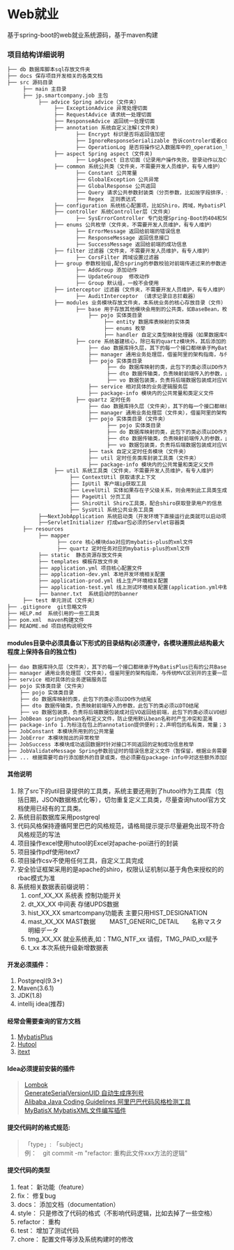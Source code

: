 # Web就业
基于spring-boot的web就业系统源码，基于maven构建

### 项目结构详细说明
```html
├── db 数据库脚本sql存放文件夹
├── docs 保存项目开发相关的各类文档  
├── src 源码目录  
     ├── main 主目录  
     ├── jp.smartcompany.job 主包  
          ├── advice Spring advice（文件夹）   
               ├── ExceptionAdvice 异常处理切面  
               ├── RequestAdvice 请求统一处理切面  
               ├── ResponseAdvice 返回统一处理切面  
               ├── annotation 系统自定义注解(文件夹)   
                      ├── Encrypt 标识是否将返回值加密  
                      ├── IgnoreResponseSerializable 告诉controler或者controller中的方法不需要经过ResponseAdvice切面处理   
                      ├── OperationLog 是否将操作记入数据库中的_operation_log表，注意，原则上只有对数据进行操作时（增，删，改）才需要用此注解进行标记   
               ├── aspect Spring aspect（文件夹)  
                      ├── LogAspect 日志切面（记录用户操作失败，登录动作以及CUD操作日志）  
               ├── common 系统公共类（文件夹，不需要开发人员维护，有专人维护）  
                      ├── Constant 公共常量  
                      ├── GlobalException 公共异常  
                      ├── GlobalResponse 公共返回  
                      ├── Query 请求公共参数封装类（分页参数，比如按字段排序，升序还是降序等）  
                      ├── Regex  正则表达式  
               ├── configuration 系统核心配置项，比如Shiro，跨域，MybatisPlus等的配置项（文件夹）  
               ├── controller 系统Controller层（文件夹）  
                      ├── SysErrorController 专门处理Spring-Boot的404和500错误的controller  
               ├── enums 公共枚举（文件夹，不需要开发人员维护，有专人维护）  
                      ├── ErrorMessage 返回给前端的错误信息   
                      ├── ResponseMessage 返回信息接口  
                      ├── SuccessMessage 返回给前端的成功信息   
               ├── filter 过滤器（文件夹，不需要开发人员维护，有专人维护）    
                      ├── CorsFilter 跨域设置过滤器  
               ├── group 参数校验组,配合spring的参数校验对前端传递过来的参数进行组验证，如某些字段在增加操作时需要验证，则加上AddGroup注解，某些参数只需要在修改操作时才需要验证，则加上UpdateGroup注解（文件夹，不需要开发人员维护，有专人维护）    
                      ├── AddGroup 添加动作  
                      ├── UpdateGroup  修改动作
                      ├── Group 默认组，一般不会使用
               ├── interceptor 过滤器（文件夹，不需要开发人员维护，有专人维护）  
                      ├── AuditInterceptor （请求记录日志拦截器）   
               ├── modules 业务模块存放文件夹，本系统业务的核心存放目录（文件）    
                      ├── base 用于存放其他模块会用到的公共类，如BaseBean，枚举（文件夹）   
                          ├── pojo 实体类目录   
                               ├── entity 数据库表映射的实体类    
                               ├── enums 枚举  
                               ├── handler 自定义类型映射处理器（如果数据库中的数据字段是json，就需要在此处定义handler来处理）  
                      ├── core 系统基建核心，除已有的quartz模块外，其后添加的业务模块都必须遵守严格遵守以下的包结构，以保持整个项目的清晰整洁（文件夹）  
                          ├── dao 数据库持久层，其下的每一个接口都继承于MyBatisPlus已有的公共BaseMapper，单表的增删改查语句不需要再书写（文件夹）  
                          ├── manager 通用业务处理层，借鉴阿里的架构指南，与传统MVC区别开的主要一层，这一层有以下三个特征： 1） 对第三方平台封装的层，预处理返回结果及转化异常信息。 2） 对 Service 层通用能力的下沉，如缓存方案、中间件通用处理。 3） 与 DAO 层交互，对多个 DAO 的组合复用。
                          ├── pojo 实体类目录
                                ├── do 数据库映射的类，此包下的类必须以DO作为结尾
                                ├── dto 数据传输类，负责映射前端传入的参数，此包下的类必须以DTO结尾
                                ├── vo 数据包装类，负责将后端数据包装成对应VO返回给前端，此包下的类必须以VO结尾
                          ├── service 相对具体的业务逻辑服务层   
                          ├── package-info 模块内的公共常量和类定义文件  
                      ├── quartz 定时任务    
                          ├── dao 数据库持久层（文件夹），其下的每一个接口都继承于MyBatisPlus已有的公共BaseMapper，单表的增删改查语句不需要再书写（文件夹）  
                          ├── manager 通用业务处理层（文件夹），借鉴阿里的架构指南，与传统MVC区别开的主要一层，这一层有以下三个特征： 1） 对第三方平台封装的层，预处理返回结果及转化异常信息。 2） 对 Service 层通用能力的下沉，如缓存方案、中间件通用处理。 3） 与 DAO 层交互，对多个 DAO 的组合复用。      
                          ├── pojo 实体类目录（文件夹）
                                ├── pojo 实体类目录
                                ├── do 数据库映射的类，此包下的类必须以DO作为结尾
                                ├── dto 数据传输类，负责映射前端传入的参数，此包下的类必须以DTO结尾
                                ├── vo 数据包装类，负责将后端数据包装成对应VO返回给前端，此包下的类必须以VO结尾
                          ├── task 自定义定时任务模块（文件夹）   
                          ├── util 定时任务类库封装工具类（文件夹）  
                          ├── package-info 模块内的公共常量和类定义文件  
               ├── util 系统工具类（文件夹，不需要开发人员维护，有专人维护） 
                    ├── ContextUtil 获取请求上下文  
                    ├── IpUtil 客户端ip获取工具
                    ├── LevelUtil 实体如果存在子父级关系，则会用到此工具类生成层级记录：0.1.2
                    ├── PageUtil 分页工具
                    ├── ShiroUtil Shiro工具类，配合shiro获取登录用户的信息
                    ├── SysUtil 系统公共业务工具类
          ├──NextJobApplication 系统启动类（开发环境下直接运行此类就可以启动项目） 
          ├──ServletInitializer 打成war包必须的Servlet容器类
     ├── resources  
          ├── mapper  
                ├── core 核心模块dao对应的mybatis-plus的xml文件
                ├── quartz 定时任务对应的mybatis-plus的xml文件
          ├── static  静态资源存放文件夹
          ├── templates 模板存放文件夹
          ├── application.yml 项目核心配置文件 
          ├── application-dev.yml 本地开发环境相关配置
          ├── application-prod.yml 线上生产环境相关配置
          ├── application-test.yml 线上测试环境相关配置(application.yml中默认的环境配置)
          ├── banner.txt  系统启动时的banner
     ├── test 单元测试（文件夹）
├── .gitignore  git忽略文件
├── HELP.md  系统引用的一些工具类
├── pom.xml  maven构建文件
├── README.md 项目结构说明文件
```

#### modules目录中必须具备以下形式的目录结构(必须遵守，各模块遵照此结构最大程度上保持各自的独立性)
```html
├── dao 数据库持久层（文件夹），其下的每一个接口都继承于MyBatisPlus已有的公共BaseMapper，单表的增删改查语句不需要再书写（文件夹）  
├── manager 通用业务处理层（文件夹），借鉴阿里的架构指南，与传统MVC区别开的主要一层，这一层有以下三个特征： 1） 对第三方平台封装的层，预处理返回结果及转化异常信息。 2） 对 Service 层通用能力的下沉，如缓存方案、中间件通用处理。 3） 与 DAO 层交互，对多个 DAO 的组合复用。      
├── service 相对具体的业务逻辑服务层 
├── pojo 实体类目录（文件夹）
    ├── pojo 实体类目录
    ├── do 数据库映射的类，此包下的类必须以DO作为结尾
    ├── dto 数据传输类，负责映射前端传入的参数，此包下的类必须以DTO结尾
    ├── vo 数据包装类，负责将后端数据包装成对应VO返回给前端，此包下的类必须以VO结尾 
├── JobBean spring的bean名称定义文件，防止使用默认bean名称时产生冲突和混淆  
├── package-info 1.为标注在包上的annotation提供便利；2.声明包的私有类，常量；3.提供包的整体注释说明
├── JobConstant 本模块所用到的公共常量
├── JobError 本模块抛出的异常枚举
├── JobSuccess 本模块成功返回数据时针对接口不同返回的定制成功信息枚举
├── JobValidateMessage Spring参数验证时的错误信息定义文件（暂保留，根据业务需要可能后续返回错误信息也要存入数据库中支持可配置）
├── ... 根据需要可自行添加额外的目录或类，但必须要在package-info中对这些额外添加的目录做好描述和解释
```
#### 其他说明
   1. 除了src下的util目录提供的工具类，系统主要还用到了hutool作为工具库（包括日期，JSON数据格式化等），切勿重复定义工具类，尽量查询hutool官方文档使用已经有的工具类。
   2. 系统目前数据库采用postgreql
   3. 代码风格保持遵循阿里巴巴的风格规范，请格局提示提示尽量避免出现不符合风格规范的写法
   4. 项目操作excel使用hutool的Excel对apache-poi进行的封装
   5. 项目操作pdf使用itext7
   6. 项目操作csv不使用任何工具，自定义工具完成
   7. 安全验证框架采用的是apache的shiro，权限认证机制以基于角色来授权的的rbac模式为准
   8. 系统相关数据表前缀说明：
        1. conf_XX_XX 系统表 控制功能开关
        2. dt_XX_XX 中间表 存储UPDS数据
        3. hist_XX_XX  smartcompany功能表  主要只用HIST_DESIGNATION
        4. mast_XX_XX  MAST数据　　
            MAST_GENERIC_DETAIL　　名称マスタ明細データ
        5. tmg_XX_XX  就业系统表,如：TMG_NTF_xx 请假，TMG_PAID_xx赋予
        6. t_xx 本次系统升级新增数据表
   
  
#### 开发必须插件：
  1. Postgreql(9.3+)
  2. Maven(3.6.1)
  3. JDK(1.8)
  4. intellij idea(推荐)
  
#### 经常会需要查询的官方文档
1. [MybatisPlus](https://mybatis.plus)
2. [Hutool](https://hutool.cn)  
3. [itext](https://itextpdf.com)

#### Idea必须提前安装的插件
> [Lombok](https://plugins.jetbrains.com/plugin/6317-lombok)  
> [GenerateSerialVersionUID 自动生成序列号](https://blog.csdn.net/qq_42651904/article/details/90680430)  
> [Alibaba Java Coding Guidelines 阿里巴巴代码风格检测工具](https://blog.csdn.net/hou549135295/article/details/82743698)  
> [MyBatisX MybatisXML文件编写插件](https://mybatis.plus/guide/mybatisx-idea-plugin.html)   

#### 提交代码时的格式规范:
> 「type」: 「subject」<br>
> 例：　git commit -m "refactor:&nbsp;重构此文件xxx方法的逻辑"

#### 提交代码的类型
1. feat： 新功能（feature）
2. fix： 修复bug
3. docs： 添加文档（documentation）
4. style： 只是修改了代码的格式（不影响代码逻辑，比如去掉了一些空格）
5. refactor： 重构
6. test： 增加了测试代码
7. chore： 配置文件等涉及系统构建时的修改
